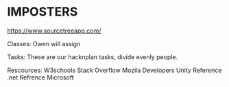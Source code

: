 # IMPOSTERS

https://www.sourcetreeapp.com/

Classes:
  Owen will assign

Tasks:
  These are our hacknplan tasks, divide evenly people.
  
  
  Rescources:
    W3schools
    Stack Overflow
    Mozila Developers
    Unity Reference
    .net Refrence
      Microsoft
    
